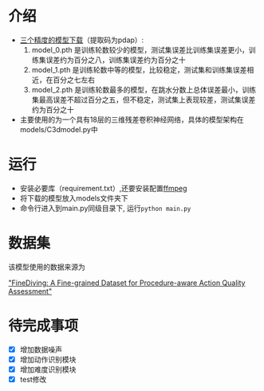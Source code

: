 
# 介绍

- [三个精度的模型下载](https://pan.baidu.com/s/1Y-THpfuIqLnZTvaCKRvgKg?pwd=pdap)（提取码为pdap）:
  1. model_0.pth 是训练轮数较少的模型，测试集误差比训练集误差更小，训练集误差约为百分之八，训练集误差约为百分之十
  2. model_1.pth 是训练轮数中等的模型，比较稳定，测试集和训练集误差相近，在百分之七左右
  3. model_2.pth 是训练轮数最多的模型，在跳水分数上总体误差最小，训练集最高误差不超过百分之五，但不稳定，测试集上表现较差，测试集误差约为百分之十
- 主要使用的为一个具有18层的三维残差卷积神经网络，具体的模型架构在models/C3dmodel.py中
# 运行

- 安装必要库（requirement.txt）,还要安装配置[ffmpeg](https://github.com/FutaAlice/ffmpeg-static-libs/releases)
- 将下载的模型放入models文件夹下
- 命令行进入到main.py同级目录下, 运行`python main.py`



# 数据集
该模型使用的数据来源为

["FineDiving: A Fine-grained Dataset for Procedure-aware Action Quality Assessment"](https://finediving.ivg-research.xyz/)
# 待完成事项

* [X] 增加数据噪声
* [X] 增加动作识别模块
* [X] 增加难度识别模块
* [X] test修改
